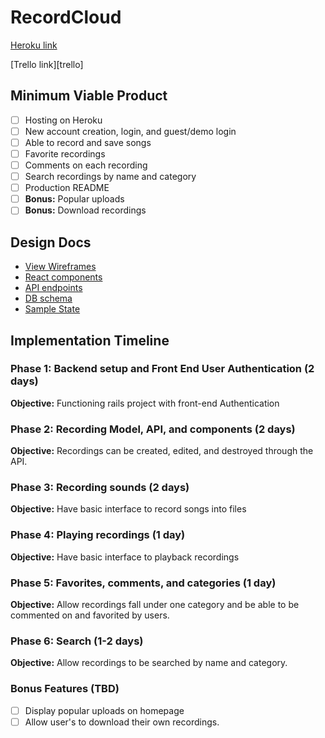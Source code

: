 # RecordCloud

[Heroku link][heroku]

[Trello link][trello]

[heroku]:
[trello]:

## Minimum Viable Product

- [ ] Hosting on Heroku
- [ ] New account creation, login, and guest/demo login
- [ ] Able to record and save songs
- [ ] Favorite recordings
- [ ] Comments on each recording
- [ ] Search recordings by name and category
- [ ] Production README
- [ ] **Bonus:** Popular uploads
- [ ] **Bonus:** Download recordings

## Design Docs

* [View Wireframes][wireframes]
* [React components][components]
* [API endpoints][api-endpoints]
* [DB schema][schema]
* [Sample State][sample-state]

[wireframes]: docs/wireframes
[components]: docs/component-hierarchy.md
[sample-state]: docs/sample-state.md
[api-endpoints]: docs/api-endpoints.md
[schema]: docs/schema.md

## Implementation Timeline

### Phase 1: Backend setup and Front End User Authentication (2 days)

**Objective:** Functioning rails project with front-end Authentication

### Phase 2: Recording Model, API, and components (2 days)

**Objective:** Recordings can be created, edited, and destroyed through the API.

### Phase 3: Recording sounds (2 days)

**Objective:** Have basic interface to record songs into files

### Phase 4: Playing recordings (1 day)

**Objective:** Have basic interface to playback recordings

### Phase 5: Favorites, comments, and categories (1 day)

**Objective:** Allow recordings fall under one category and be able to be commented on and favorited by users.

### Phase 6: Search (1-2 days)

**Objective:** Allow recordings to be searched by name and category.

### Bonus Features (TBD)

- [ ] Display popular uploads on homepage
- [ ] Allow user's to download their own recordings.
